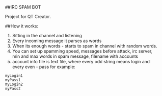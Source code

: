 ##IRC SPAM BOT

Project for QT Creator.

##How it works:

1. Sitting in the channel and listening
2. Every incoming message it parses as words
3. When its enough words - starts to spam in channel with random words.
4. You can set up spamming speed, messages before attack, irc server, min and max words in spam message, filename with accounts
5. account info file is text file, where every odd string means login and every even - pass
	for example:

```
myLogin1
myPass1
myLogin2
myPass2
```